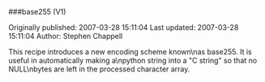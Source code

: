 ###base255 (V1)

Originally published: 2007-03-28 15:11:04
Last updated: 2007-03-28 15:11:04
Author: Stephen Chappell

This recipe introduces a new encoding scheme known\nas base255. It is useful in automatically making a\npython string into a "C string" so that no NULL\nbytes are left in the processed character array.